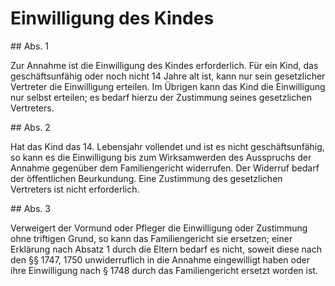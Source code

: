 # Einwilligung des Kindes



\#\# Abs. 1

 Zur Annahme ist die Einwilligung des Kindes erforderlich. Für ein Kind, das geschäftsunfähig oder noch nicht 14 Jahre alt ist, kann nur sein gesetzlicher Vertreter die Einwilligung erteilen. Im Übrigen kann das Kind die Einwilligung nur selbst erteilen; es bedarf hierzu der Zustimmung seines gesetzlichen Vertreters.

\#\# Abs. 2

 Hat das Kind das 14\. Lebensjahr vollendet und ist es nicht geschäftsunfähig, so kann es die Einwilligung bis zum Wirksamwerden des Ausspruchs der Annahme gegenüber dem Familiengericht widerrufen. Der Widerruf bedarf der öffentlichen Beurkundung. Eine Zustimmung des gesetzlichen Vertreters ist nicht erforderlich.

\#\# Abs. 3

 Verweigert der Vormund oder Pfleger die Einwilligung oder Zustimmung ohne triftigen Grund, so kann das Familiengericht sie ersetzen; einer Erklärung nach Absatz 1 durch die Eltern bedarf es nicht, soweit diese nach den §§ 1747, 1750 unwiderruflich in die Annahme eingewilligt haben oder ihre Einwilligung nach § 1748 durch das Familiengericht ersetzt worden ist. 

